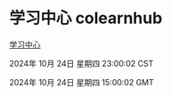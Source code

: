 # 学习中心 colearnhub
[学习中心](http://219.139.199.238:56308/colearnhub/)

2024年 10月 24日 星期四 23:00:02 CST

2024年 10月 24日 星期四 15:00:02 GMT
